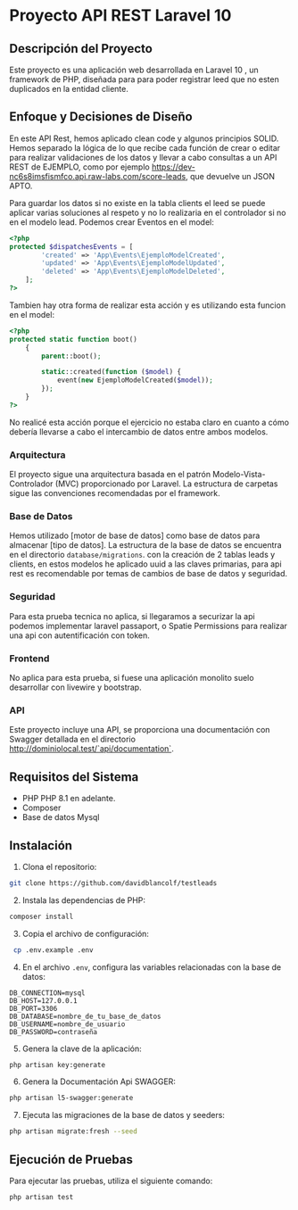 
# Proyecto API REST Laravel 10

## Descripción del Proyecto

Este proyecto es una aplicación web desarrollada en Laravel 10 , un framework de PHP, diseñada para para poder registrar leed que no esten duplicados en la entidad cliente.

## Enfoque y Decisiones de Diseño

En este API Rest, hemos aplicado clean code y algunos principios SOLID. Hemos separado la lógica de lo que recibe cada función de crear o editar para realizar validaciones de los datos y llevar a cabo consultas a un API REST de EJEMPLO, como por ejemplo https://dev-nc6s8imsfismfco.api.raw-labs.com/score-leads, que devuelve un JSON APTO.

Para guardar los datos si no existe en la tabla clients el leed se puede aplicar varias soluciones al respeto y no lo realizaria en el controlador si no en el modelo lead. 
Podemos crear Eventos en el model:
```php
<?php
protected $dispatchesEvents = [
        'created' => 'App\Events\EjemploModelCreated',
        'updated' => 'App\Events\EjemploModelUpdated',
        'deleted' => 'App\Events\EjemploModelDeleted',
    ];
?>
```
Tambien hay otra forma de realizar esta acción y es utilizando esta funcion en el model:
```php
<?php
protected static function boot()
    {
        parent::boot();

        static::created(function ($model) {
            event(new EjemploModelCreated($model));
        });
    }
?>
```
No realicé esta acción porque el ejercicio no estaba claro en cuanto a cómo debería llevarse a cabo el intercambio de datos entre ambos modelos.

### Arquitectura

El proyecto sigue una arquitectura basada en el patrón Modelo-Vista-Controlador (MVC) proporcionado por Laravel. La estructura de carpetas sigue las convenciones recomendadas por el framework.

### Base de Datos

Hemos utilizado [motor de base de datos] como base de datos para almacenar [tipo de datos]. La estructura de la base de datos se encuentra en el directorio `database/migrations`. con  la creación de 2 tablas leads y clients, en estos modelos he aplicado uuid a las claves primarias, para api rest es recomendable por temas de cambios de base de datos y seguridad. 

### Seguridad

Para esta prueba tecnica no aplica, si llegaramos a securizar la api podemos implementar laravel passaport, o Spatie Permissions para realizar una api con autentificación con token.

### Frontend

No aplica para esta prueba, si fuese una aplicación monolito suelo desarrollar con livewire y bootstrap. 

### API

Este proyecto incluye una API, se proporciona una documentación con Swagger detallada en el directorio http://dominiolocal.test/`api/documentation`.

## Requisitos del Sistema

- PHP PHP 8.1 en adelante. 
- Composer
- Base de datos Mysql

## Instalación

1. Clona el repositorio: 
```bash
git clone https://github.com/davidblancolf/testleads
```
2. Instala las dependencias de PHP: 
```bash
composer install
```
3. Copia el archivo de configuración:
```bash
 cp .env.example .env
```
4. En el archivo `.env`, configura las variables relacionadas con la base de datos:

```env
DB_CONNECTION=mysql
DB_HOST=127.0.0.1
DB_PORT=3306
DB_DATABASE=nombre_de_tu_base_de_datos
DB_USERNAME=nombre_de_usuario
DB_PASSWORD=contraseña
```

5. Genera la clave de la aplicación:
```bash
php artisan key:generate
```
6. Genera la Documentación Api SWAGGER: 
```bash
php artisan l5-swagger:generate
```
7. Ejecuta las migraciones de la base de datos y seeders:
```bash 
php artisan migrate:fresh --seed
```

## Ejecución de Pruebas

Para ejecutar las pruebas, utiliza el siguiente comando:

```bash
php artisan test
